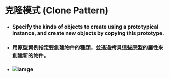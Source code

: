 克隆模式 (Clone Pattern)
=====
* ### Specify the kinds of objects to create using a prototypical instance, and create new objects by copying this prototype.
* ### 用原型實例指定要創建物件的種類，並透過拷貝這些原型的屬性來創建新的物件。
* ### ![iamge](https://gitlab.com/ChiangWei/main/-/raw/master/DesignPatterns/Python/%E5%85%8B%E9%9A%86%E6%A8%A1%E5%BC%8F%20(Clone%20Pattern)/%E5%85%8B%E9%9A%86%E6%A8%A1%E5%BC%8F%E7%9A%84%E9%A1%9E%E5%88%A5%E5%9C%96.jpg)
